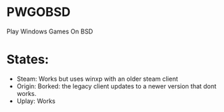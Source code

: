 # PWGOBSD
Play Windows Games On BSD

# States:

- Steam: Works but uses winxp with an older steam client
- Origin: Borked: the legacy client updates to a newer version that dont works.
- Uplay: Works
